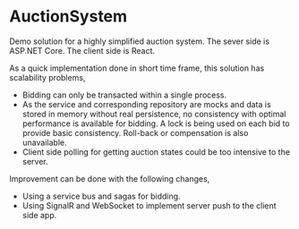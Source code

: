 # AuctionSystem
Demo solution for a highly simplified auction system. The sever side is ASP.NET Core. The client side is React.

As a quick implementation done in short time frame, this solution has scalability problems,

- Bidding can only be transacted within a single process.
- As the service and corresponding repository are mocks and data is stored in memory without real persistence, no consistency with optimal performance is available for bidding. A lock is being used on each bid to provide basic consistency. Roll-back or compensation is also unavailable.
- Client side polling for getting auction states could be too intensive to the server.

Improvement can be done with the following changes,

- Using a service bus and sagas for bidding.
- Using SignalR and WebSocket to implement server push to the client side app.
